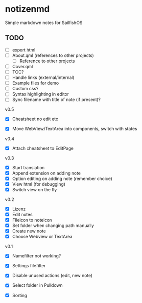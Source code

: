# notizenmd
Simple markdown notes for SailfishOS

## TODO

- [ ] export html
- [ ] About.qml (references to other projects)
    - [ ] Reference to other projects
- [ ] Cover.qml
- [ ] TOC?
- [ ] Handle links (external/internal)
- [ ] Example files for demo
- [ ] Custom css?
- [ ] Syntax highlighting in editor
- [ ] Sync filename with title of note (if present)?

v0.5
- [x] Cheatsheet no edit etc
- [x] Move WebView/TextArea into components, switch with states


v0.4
- [x] Attach cheatsheet to EditPage

v0.3
- [x] Start translation
- [x] Append extension on adding note
- [x] Option editing on adding note (remember choice)
- [x] View html (for debugging)
- [x] Switch view on the fly

v0.2
- [x] Lizenz
- [x] Edit notes
- [x] Fileicon to noteicon
- [x] Set folder when changing path manually
- [x] Create new note
- [x] Choose Webview or TextArea

v0.1

- [x] Namefilter not working?
- [x] Settings filefilter
- [x] Disable unused actions (edit, new note)
- [x] Select folder in Pulldown
- [x] Sorting

